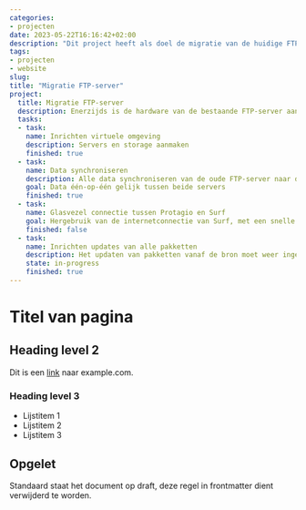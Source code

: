 ```yaml
---
categories:
- projecten
date: 2023-05-22T16:16:42+02:00
description: "Dit project heeft als doel de migratie van de huidige FTP-server en haar content naar een nieuwe, virtuele opzet."
tags:
- projecten
- website
slug:
title: "Migratie FTP-server"
project:
  title: Migratie FTP-server
  description: Enerzijds is de hardware van de bestaande FTP-server aan het einde van z'n levensduur en is de hardware ook voor wate betreft performance achterhaald, anderzijds is de beschikbare diskruimte vrijwel vol. De nieuwe omgeving is virtueel en kent veel meer diskruimte. Gezien het virtuele karakter is deze makkelijker uitbreidbaar.
  tasks:
  - task:
    name: Inrichten virtuele omgeving
    description: Servers en storage aanmaken
    finished: true
  - task:
    name: Data synchroniseren
    description: Alle data synchroniseren van de oude FTP-server naar de nieuwe omgeving
    goal: Data één-op-één gelijk tussen beide servers
    finished: true
  - task:
    name: Glasvezel connectie tussen Protagio en Surf
    goal: Hergebruik van de internetconnectie van Surf, met een snelle glasvezel verbinding tussen Protagio en Surf
    finished: false
  - task:
    name: Inrichten updates van alle pakketten
    description: Het updaten van pakketten vanaf de bron moet weer ingeregeld worden, zodat de nieuwe FTP omgeving weer bij de tijd is met pakketversies
    state: in-progress
    finished: true
---
```


# Titel van pagina

## Heading level 2

Dit is een [link](https://example.com/) naar example.com.

### Heading level 3

* Lijstitem 1
* Lijstitem 2
* Lijstitem 3

## Opgelet

Standaard staat het document op draft, deze regel in frontmatter dient verwijderd te worden.

